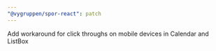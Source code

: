```yaml
---
"@vygruppen/spor-react": patch
---
```


Add workaround for click throughs on mobile devices in Calendar and ListBox
